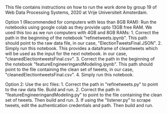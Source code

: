 This file contains instructions on how to run the work done by group 19 of Web Data Processing Systems, 2020 at Vrije Universiteit Amsterdam.

Option 1 (Recommended for computers with less than 8GB RAM):
	Run the notebooks using google colab as they provide upto 13GB free RAM. We used this too as we run computers with 4GB and 8GB RAMs: 
		1. Correct the path in the beginning of the notebook "refinetweets.ipynb". This path should point to the raw data file, in our case, "ElectionTweetsFinal.JSON".
		2. Simply run this notebook. This provides a dataframe of cleantweets which will be used as the input for the next notebook. in our case, "cleanedElectiontweetsFinal.csv".
		3. Correct the path in the beginning of the notebook "featureEngineeringandModeling.ipynb". This path should point to the file containing the clean set of tweets, in our case, "cleanedElectiontweetsFinal.csv".
		4. Simply run this notebook.


Option 2:
	Use the src files:
		1. Correct the path in "refinetweets.py" to point to the raw data file. Build and run.
		2. Correct the path in "featureEngineeringandModeling.py" to point to the file containing the clean set of tweets. Then build and run.
		3. If using the "listener.py" to scrape tweets, edit the authentication credentials and path. Then build and run.